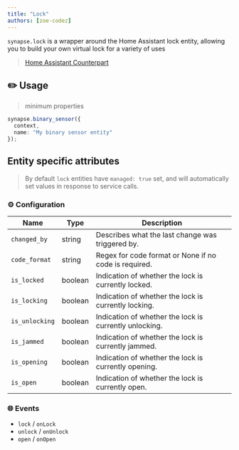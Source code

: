 ```yaml
---
title: "Lock"
authors: [zoe-codez]
---
```


`synapse.lock` is a wrapper around the Home Assistant lock entity, allowing you to build your own virtual lock for a variety of uses

> [Home Assistant Counterpart](https://developers.home-assistant.io/docs/core/entity/lock)

## ✏️ Usage

> minimum properties

```typescript
synapse.binary_sensor({
  context,
  name: "My binary sensor entity"
});
```

## Entity specific attributes

> By default `lock` entities have `managed: true` set, and will automatically set values in response to service calls.

### ⚙️ Configuration

| Name           | Type    | Description                                                      |
|----------------|---------|------------------------------------------------------------------|
| `changed_by`   | string  | Describes what the last change was triggered by.                 |
| `code_format`  | string  | Regex for code format or None if no code is required.            |
| `is_locked`    | boolean | Indication of whether the lock is currently locked.              |
| `is_locking`   | boolean | Indication of whether the lock is currently locking.             |
| `is_unlocking` | boolean | Indication of whether the lock is currently unlocking.           |
| `is_jammed`    | boolean | Indication of whether the lock is currently jammed.              |
| `is_opening`   | boolean | Indication of whether the lock is currently opening.             |
| `is_open`      | boolean | Indication of whether the lock is currently open.                |

### 🌐 Events

- `lock` / `onLock`
- `unlock` / `onUnlock`
- `open` / `onOpen`
